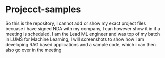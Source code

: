 # Projecct-samples

So this is the repository, I cannot add or show my exact project files becuase i have signed NDA with my company, I can however show it in if a meeting is scheduled. I am the Lead ML engineer and was top of my batch in LUMS for Machine Learning, I wlll screenshots to show how i am developing RAG based applications and a sample code, which i can then also go over in the meeting
